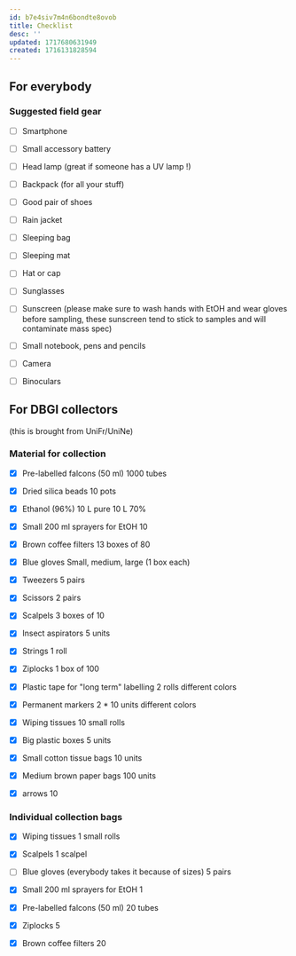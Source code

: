 ```yaml
---
id: b7e4siv7m4n6bondte8ovob
title: Checklist
desc: ''
updated: 1717680631949
created: 1716131828594
---
```



## For everybody

### Suggested field gear

- [ ] Smartphone
- [ ] Small accessory battery
- [ ] Head lamp (great if someone has a UV lamp !)
- [ ] Backpack (for all your stuff)
- [ ] Good pair of shoes
- [ ] Rain jacket
- [ ] Sleeping bag
- [ ] Sleeping mat
- [ ] Hat or cap
- [ ] Sunglasses
- [ ] Sunscreen (please make sure to wash hands with EtOH and wear gloves before sampling, these sunscreen tend to stick to samples and will contaminate mass spec)
- [ ] Small notebook, pens and pencils
- [ ] Camera
- [ ] Binoculars



## For DBGI collectors

(this is brought from UniFr/UniNe)

### Material for collection

- [x] Pre-labelled falcons (50 ml)
1000 tubes
- [x] Dried silica beads
10 pots
- [x] Ethanol (96%)
10 L pure
10 L 70%
- [x] Small 200 ml sprayers for EtOH
10
- [x] Brown coffee filters
13 boxes of 80
- [x] Blue gloves
Small, medium, large (1 box each)
- [x] Tweezers
5 pairs
- [x] Scissors
2 pairs
- [x] Scalpels
3 boxes of 10
- [x] Insect aspirators
5 units
- [x] Strings
1 roll
- [x] Ziplocks
1 box of 100
- [x] Plastic tape for "long term" labelling
2 rolls different colors
- [x] Permanent markers
2 * 10 units different colors
- [x] Wiping tissues
10 small rolls
- [x] Big plastic boxes
5 units
- [x] Small cotton tissue bags
10 units
- [x] Medium brown paper bags
100 units
- [x] arrows 10


### Individual collection bags

- [x] Wiping tissues
1 small rolls
- [x] Scalpels
1 scalpel
- [ ] Blue gloves (everybody takes it because of sizes)
5 pairs
- [x] Small 200 ml sprayers for EtOH
1
- [x] Pre-labelled falcons (50 ml)
20 tubes
- [x] Ziplocks
5
- [x] Brown coffee filters
20


